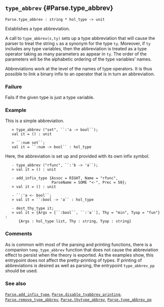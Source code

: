 ## `type_abbrev` {#Parse.type_abbrev}


```
Parse.type_abbrev : string * hol_type -> unit
```



Establishes a type abbreviation.


A call to `type_abbrev(s,ty)` sets up a type abbreviation that will
cause the parser to treat the string `s` as a synonym for the type
`ty`. Moreover, if `ty` includes any type variables, then the
abbreviation is treated as a type operator taking as many parameters
as appear in `ty`.  The order of the parameters will be the alphabetic
ordering of the type variables’ names.

Abbreviations work at the level of the names of type operators.  It is
thus possible to link a binary infix to an operator that is in turn an
abbreviation.

### Failure

Fails if the given type is just a type variable.

### Example

This is a simple abbreviation.
    
       > type_abbrev ("set", ``:'a -> bool``);
       val it = () : unit
    
       > ``:num set``;
       val it = ``:num -> bool`` : hol_type
    
Here, the abbreviation is set up and provided with its own infix
symbol.
    
       - type_abbrev ("rfunc", ``:'b -> 'a``);
       > val it = () : unit
    
       - add_infix_type {Assoc = RIGHT, Name = "rfunc",
                         ParseName = SOME "<-", Prec = 50};
       > val it = () : unit
    
       - ``:'a <- bool``;
       > val it = ``:bool -> 'a`` : hol_type
    
       - dest_thy_type it;
       > val it = {Args = [``:bool``, ``:'a``], Thy = "min", Tyop = "fun"} :
          {Args : hol_type list, Thy : string, Tyop : string}
    



### Comments

As is common with most of the parsing and printing functions, there is
a companion `temp_type_abbrev` function that does not cause the
abbreviation effect to persist when the theory is exported.  As the
examples show, this entrypoint does not affect the pretty-printing of
types.  If printing of abbreviations is desired as well as parsing, the  entrypoint `type_abbrev_pp` should be used.

### See also

[`Parse.add_infix_type`](#Parse.add_infix_type), [`Parse.disable_tyabbrev_printing`](#Parse.disable_tyabbrev_printing), [`Parse.remove_type_abbrev`](#Parse.remove_type_abbrev), [`Parse.thytype_abbrev`](#Parse.thytype_abbrev), [`Parse.type_abbrev_pp`](#Parse.type_abbrev_pp)


